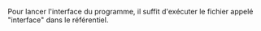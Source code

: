 Pour lancer l'interface du programme, il suffit d'exécuter le fichier appelé "interface" dans le référentiel. 

